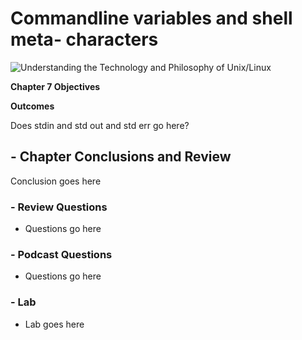# Commandline variables and shell meta- characters
![Understanding the Technology and Philosophy of Unix/Linux](http://imgs.xkcd.com/comics/2038.png "Understanding the Technology and Philosophy of Unix/Linux")

__Chapter 7 Objectives__



__Outcomes__



Does stdin and std out and std err go here?

## - Chapter Conclusions and Review

  Conclusion goes here

### - Review Questions

  * Questions go here

### - Podcast Questions

 * Questions go here

### - Lab

 * Lab goes here 